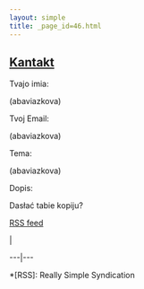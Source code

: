 ```yaml
---
layout: simple
title: _page_id=46.html 
---
```






## [Kantakt](https://lacinka.org/?page_id=46 "Kantakt")

Tvajo imia:

(abaviazkova)

Tvoj Email:

(abaviazkova)

Tema:

(abaviazkova)

Dopis:

Dasłać tabie kopiju?



[RSS feed](https://lacinka.org/?feed=rss2&p=46)


|

 
  
  
---|---  
  







 



  *[RSS]: Really Simple Syndication


